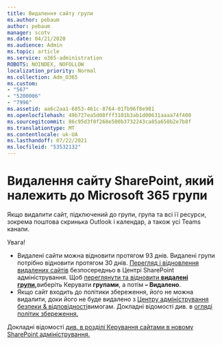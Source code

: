 ```yaml
---
title: Видалення сайту групи
ms.author: pebaum
author: pebaum
manager: scotv
ms.date: 04/21/2020
ms.audience: Admin
ms.topic: article
ms.service: o365-administration
ROBOTS: NOINDEX, NOFOLLOW
localization_priority: Normal
ms.collection: Adm_O365
ms.custom:
- "567"
- "5200006"
- "7996"
ms.assetid: aa6c2aa1-6853-461c-8764-01fb96f8e981
ms.openlocfilehash: 49b727ea5d08fff3101b3ab1d00631aaaa74f400
ms.sourcegitcommit: 86c95d3f0f268e500b3732243ca85a650b2e7b8f
ms.translationtype: MT
ms.contentlocale: uk-UA
ms.lasthandoff: 07/22/2021
ms.locfileid: "53532132"
---
```

# <a name="delete-a-sharepoint-site-that-belongs-to-a-microsoft-365-group"></a>Видалення сайту SharePoint, який належить до Microsoft 365 групи

Якщо видалити сайт, підключений до групи, група та всі її ресурси, зокрема поштова скринька Outlook і календар, а також усі Teams канали.
  
Увага!

- Видалені сайти можна відновити протягом 93 днів. Видалені групи потрібно відновити протягом 30 днів. [Перегляд і відновлення видалених сайтів](https://admin.microsoft.com/sharepoint?page=recyclebin&modern=true) безпосередньо в Центрі SharePoint адміністрування. Щоб [переглянути та відновити **видалені групи,**](https://admin.microsoft.com/Adminportal/Home?source=applauncher#/deletedgroups)виберіть Керувати **групами**, а потім **– Видалено**.
- Якщо сайт входить до політики збереження, його не можна видалити, доки його не буде видалено з [Центру адміністрування безпеки & відповідності](https://protection.office.com/?rfr=AdminCenter#/retention)вимогам. Докладні відомості див. в [огляді політик збереження.](/microsoft-365/compliance/retention-policies)
  
Докладні відомості [див. в розділі Керування сайтами в новому SharePoint адміністрування.](/sharepoint/manage-sites-in-new-admin-center)
